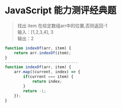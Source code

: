# JavaScript 能力测评经典题
> 找出 item 在给定数组arr中的位置,否则返回-1  
> 输入：[1,2,3,4], 3  
> 输出：2  
```js
function indexOf(arr, item) {
    return arr.indexOf(item);
}
--------------------------------
function indexOf(arr, item) {
    arr.map((current, index) => {
        if(current === item) {
            return index;
        }
        return -1;
    });
}
```




